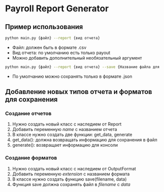 # Payroll Report Generator

## Пример использования

```bash
python main.py {файл} --report {вид отчета}
```
* Файл: должен быть в формате .csv
* Вид отчета: по умолчанию есть только payout
* Можно добавить дополнительный необязательный аргумент 
```bash
python main.py {файл} --report {вид отчета} --save {Название файла для сохранения}
```
* По умолчанию можно сохранять только в формате .json

## Добавление новых типов отчета и форматов для сохранения

### Создание отчетов

1. Нужно создать новый класс с наследием от Report
2. Добавить переменную *name* с названием отчета
3. В классе нужно создать две функции: get_data, generate
4. get_data(): должна возвращать информацию для сохранения в файл
5. generate(): возвращает информацию для консоли

### Создание форматов

1. Нужно создать новый класс с наследием от OutputFormat
2. Добавить переменную *extension* с названием формата
3. В классе нужно создать функцию save(filename, data)
4. Функция save должна сохранять файл в *filename* с *data*
